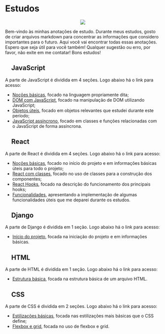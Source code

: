 # Estudos

<p align="center">
    <img src="https://skillicons.dev/icons?i=js,react,django,html,css" />
</p>

Bem-vindo às minhas anotações de estudo. Durante meus estudos, gosto de criar arquivos markdown para concentrar as informações que considero importantes para o futuro. Aqui você vai encontrar todas essas anotações. Espero que seja útil para você também! Qualquer sugestão ou erro, por favor, não exite em me contatar! Bons estudos! 

## <img src="https://skillicons.dev/icons?i=js" width="15px"/> JavaScript 

A parte de JavaScript é dividida em 4 seções. Logo abaixo há o link para acesso: 

- [Noções básicas](javascript/anotacoes_javascript.md), focado na linguagem propriamente dita;
- [DOM com JavaScript](javascript/anotacoes_javascript_dom.md), focado na manipulação de DOM utilizando JavaScript;
- [Objetos úteis](javascript/anotacoes_javascript_objetos_relevantes.md), focado em objetos relevantes que estudei durante este período;
- [JavaScript assíncrono](javascript/anotacoes_javascript_assincrono.md), focado em classes e funções relacionadas com o JavaScript de forma assíncrona.

## <img src="https://skillicons.dev/icons?i=react" width="15px"/> React 

A parte de React é dividida em 4 seções. Logo abaixo há o link para acesso:

- [Noções básicas](react/anotacoes_react.md), focado no início do projeto e em informações básicas úteis para todo o projeto;
- [React com classes](react/anotacoes_react_classe.md), focado no uso de classes para a construção dos componentes;
- [React Hooks](react/anotacoes_react_hooks.md), focado na descrição do funcionamento dos principais hooks;
- [Funcionalidades](react/anotacoes_react_funcionalidades.md), apresentando a implementação de algumas funcionalidades úteis que me deparei durante os estudos.

## <img src="https://skillicons.dev/icons?i=django" width="15px"/> Django 

A parte de Django é dividida em 1 seção. Logo abaixo há o link para acesso:

- [Início do projeto](django/anotacoes_django.md), focada na iniciação do projeto e em informações básicas.

## <img src="https://skillicons.dev/icons?i=html" width="15px"/> HTML 

A parte de HTML é dividida em 1 seção. Logo abaixo há o link para acesso:

- [Estrutura básica](html/anotacoes_html.md), focada na estrutura básica de um arquivo HTML.

## <img src="https://skillicons.dev/icons?i=css" width="15px"/> CSS 

A parte de CSS é dividida em 2 seções. Logo abaixo há o link para acesso:

- [Estilizações básicas](css/anotacoes_css.md), focada nas estilizações mais básicas que o CSS define;
- [Flexbox e grid](css/anotacoes_grid_flex.md), focada no uso de flexbox e grid.